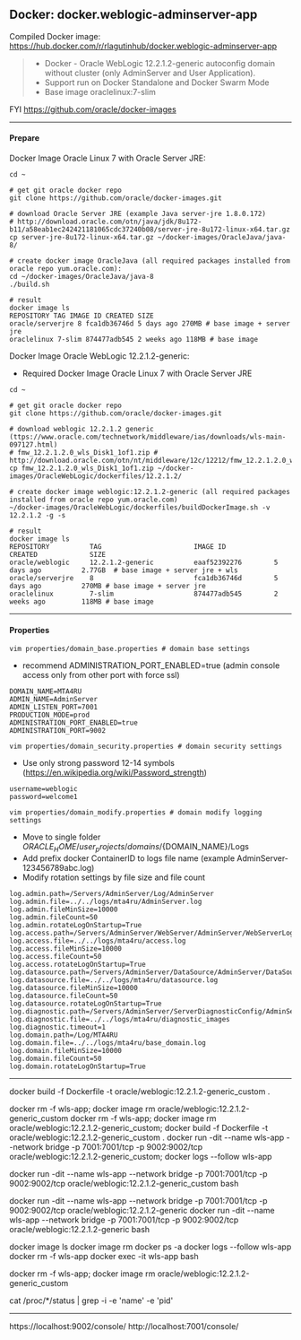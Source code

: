 ## Docker: docker.weblogic-adminserver-app

Compiled Docker image: https://hub.docker.com/r/rlagutinhub/docker.weblogic-adminserver-app

>	* Docker - Oracle WebLogic 12.2.1.2-generic autoconfig domain without cluster (only AdminServer and User Application).
>	* Support run on Docker Standalone and Docker Swarm Mode
>	* Base image oraclelinux:7-slim

FYI https://github.com/oracle/docker-images

***

#### Prepare


Docker Image Oracle Linux 7 with Oracle Server JRE:

```console
cd ~

# get git oracle docker repo
git clone https://github.com/oracle/docker-images.git

# download Oracle Server JRE (example Java server-jre 1.8.0.172)
# http://download.oracle.com/otn/java/jdk/8u172-b11/a58eab1ec242421181065cdc37240b08/server-jre-8u172-linux-x64.tar.gz
cp server-jre-8u172-linux-x64.tar.gz ~/docker-images/OracleJava/java-8/

# create docker image OracleJava (all required packages installed from oracle repo yum.oracle.com):
cd ~/docker-images/OracleJava/java-8
./build.sh

# result
docker image ls
REPOSITORY TAG IMAGE ID CREATED SIZE
oracle/serverjre 8 fca1db36746d 5 days ago 270MB # base image + server jre
oraclelinux 7-slim 874477adb545 2 weeks ago 118MB # base image
```

Docker Image Oracle WebLogic 12.2.1.2-generic:
* Required Docker Image Oracle Linux 7 with Oracle Server JRE

```console
cd ~

# get git oracle docker repo
git clone https://github.com/oracle/docker-images.git

# download weblogic 12.2.1.2 generic (ttps://www.oracle.com/technetwork/middleware/ias/downloads/wls-main-097127.html)
# fmw_12.2.1.2.0_wls_Disk1_1of1.zip # http://download.oracle.com/otn/nt/middleware/12c/12212/fmw_12.2.1.2.0_wls_Disk1_1of1.zip
cp fmw_12.2.1.2.0_wls_Disk1_1of1.zip ~/docker-images/OracleWebLogic/dockerfiles/12.2.1.2/

# create docker image weblogic:12.2.1.2-generic (all required packages installed from oracle repo yum.oracle.com)
~/docker-images/OracleWebLogic/dockerfiles/buildDockerImage.sh -v 12.2.1.2 -g -s

# result
docker image ls
REPOSITORY          TAG                       IMAGE ID            CREATED             SIZE
oracle/weblogic     12.2.1.2-generic          eaaf52392276        5 days ago          2.77GB  # base image + server jre + wls
oracle/serverjre    8                         fca1db36746d        5 days ago          270MB # base image + server jre
oraclelinux         7-slim                    874477adb545        2 weeks ago         118MB # base image
```
***

#### Properties


```vim properties/domain_base.properties # domain base settings```
* recommend ADMINISTRATION_PORT_ENABLED=true (admin console access only from other port with force ssl)

```console
DOMAIN_NAME=MTA4RU
ADMIN_NAME=AdminServer
ADMIN_LISTEN_PORT=7001
PRODUCTION_MODE=prod
ADMINISTRATION_PORT_ENABLED=true
ADMINISTRATION_PORT=9002
```

```vim properties/domain_security.properties # domain security settings```
* Use only strong password 12-14 symbols (https://en.wikipedia.org/wiki/Password_strength)

```console
username=weblogic
password=welcome1
```

```vim properties/domain_modify.properties # domain modify logging settings```
* Move to single folder ${ORACLE_HOME}/user_projects/domains/${DOMAIN_NAME}/Logs
* Add prefix docker ContainerID to logs file name (example AdminServer-123456789abc.log)
* Modify rotation settings by file size and file count

```console
log.admin.path=/Servers/AdminServer/Log/AdminServer
log.admin.file=../../logs/mta4ru/AdminServer.log
log.admin.fileMinSize=10000
log.admin.fileCount=50
log.admin.rotateLogOnStartup=True
log.access.path=/Servers/AdminServer/WebServer/AdminServer/WebServerLog/AdminServer
log.access.file=../../logs/mta4ru/access.log
log.access.fileMinSize=10000
log.access.fileCount=50
log.access.rotateLogOnStartup=True
log.datasource.path=/Servers/AdminServer/DataSource/AdminServer/DataSourceLogFile/AdminServer
log.datasource.file=../../logs/mta4ru/datasource.log
log.datasource.fileMinSize=10000
log.datasource.fileCount=50
log.datasource.rotateLogOnStartup=True
log.diagnostic.path=/Servers/AdminServer/ServerDiagnosticConfig/AdminServer
log.diagnostic.file=../../logs/mta4ru/diagnostic_images
log.diagnostic.timeout=1
log.domain.path=/Log/MTA4RU
log.domain.file=../../logs/mta4ru/base_domain.log
log.domain.fileMinSize=10000
log.domain.fileCount=50
log.domain.rotateLogOnStartup=True
```
***


docker build -f Dockerfile -t oracle/weblogic:12.2.1.2-generic_custom .

docker rm -f wls-app; docker image rm oracle/weblogic:12.2.1.2-generic_custom
docker rm -f wls-app; docker image rm oracle/weblogic:12.2.1.2-generic_custom; docker build -f Dockerfile -t oracle/weblogic:12.2.1.2-generic_custom .
docker run -dit --name wls-app  --network bridge -p 7001:7001/tcp -p 9002:9002/tcp oracle/weblogic:12.2.1.2-generic_custom; docker logs --follow wls-app

docker run -dit --name wls-app  --network bridge -p 7001:7001/tcp -p 9002:9002/tcp oracle/weblogic:12.2.1.2-generic_custom bash

docker run -dit --name wls-app  --network bridge -p 7001:7001/tcp -p 9002:9002/tcp oracle/weblogic:12.2.1.2-generic
docker run -dit --name wls-app  --network bridge -p 7001:7001/tcp -p 9002:9002/tcp oracle/weblogic:12.2.1.2-generic bash

docker image ls
docker image rm 
docker ps -a
docker logs --follow wls-app
docker rm -f wls-app
docker exec -it wls-app bash

docker rm -f wls-app; docker image rm oracle/weblogic:12.2.1.2-generic_custom


cat /proc/*/status | grep -i -e 'name' -e 'pid'

----
https://localhost:9002/console/
http://localhost:7001/console/

